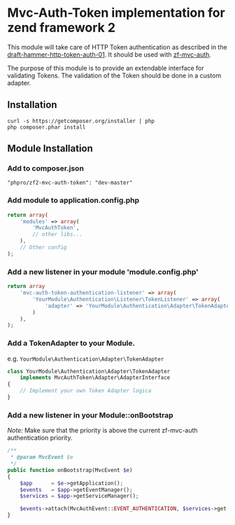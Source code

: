 # Mvc-Auth-Token implementation for zend framework 2
This module will take care of HTTP Token authentication as described in the [draft-hammer-http-token-auth-01](http://tools.ietf.org/html/draft-hammer-http-token-auth-01). It should be used with [zf-mvc-auth](https://github.com/zfcampus/zf-mvc-auth). 

The purpose of this module is to provide an extendable interface for validating Tokens. The validation of the Token should be done in a custom adapter.

## Installation
```
curl -s https://getcomposer.org/installer | php
php composer.phar install
```

## Module Installation

### Add to composer.json
```
"phpro/zf2-mvc-auth-token": "dev-master"
```

### Add module to application.config.php
```php
return array(
    'modules' => array(
        'MvcAuthToken',
        // other libs...
    ),
    // Other config
);
```

### Add a new listener in your module 'module.config.php'
```php
return array
    'mvc-auth-token-authentication-listener' => array(
        'YourModule\Authentication\Listener\TokenListener' => array(
            'adapter' => 'YourModule\Authentication\Adapter\TokenAdapter',
        )
    ),
);
```

### Add a TokenAdapter to your Module. 
e.g. `YourModule\Authentication\Adapter\TokenAdapter`

``` php
class YourModule\Authentication\Adapter\TokenAdapter 
    implements MvcAuthToken\Adapter\AdapterInterface
{
    // Implement your own Token Adapter logica
}
```

### Add a new listener in your Module::onBootstrap

*Note:* Make sure that the priority is above the current zf-mvc-auth authentication priority.
```php
/**
 * @param MvcEvent $e
 */
public function onBootstrap(MvcEvent $e)
{
    $app      = $e->getApplication();
    $events   = $app->getEventManager();
    $services = $app->getServiceManager();

    $events->attach(MvcAuthEvent::EVENT_AUTHENTICATION, $services->get('YourModule\Authentication\Listener\TokenListener'), 1000);
}
```